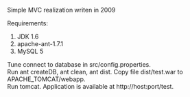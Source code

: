 Simple MVC realization writen in 2009

Requirements:
1. JDK 1.6
2. apache-ant-1.7.1
3. MySQL 5

Tune connect to database in src/config.properties.  
Run ant createDB, ant clean, ant dist. Copy file dist/test.war to APACHE_TOMCAT/webapp.  
Run tomcat. Application is available at http://host:port/test.
